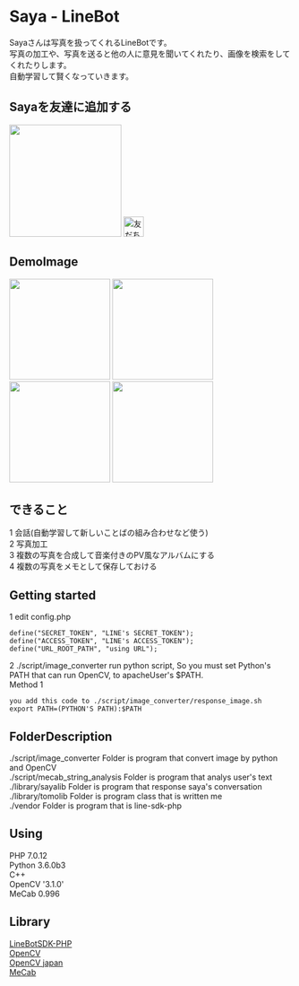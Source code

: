 # Saya - LineBot
Sayaさんは写真を扱ってくれるLineBotです。  
写真の加工や、写真を送ると他の人に意見を聞いてくれたり、画像を検索をしてくれたりします。  
自動学習して賢くなっていきます。  

## Sayaを友達に追加する
<img src="https://tomo.syo.tokyo/openimg/saya_line_qr.png" width="200px">  
<a href="https://line.me/R/ti/p/%40hxs4046d"><img height="36" border="0" alt="友だち追加" src="https://scdn.line-apps.com/n/line_add_friends/btn/ja.png"></a>

## DemoImage
<img src="https://tomo.syo.tokyo/openimg/5219767428574.LINE.jpg" width="180px">
<img src="https://tomo.syo.tokyo/openimg/5258966893023.LINE.jpg" width="180px">
<img src="https://tomo.syo.tokyo/openimg/5249198785297.LINE.jpg" width="180px">
<img src="https://tomo.syo.tokyo/openimg/5249388613463.LINE.jpg" width="180px">  

## できること
1 会話(自動学習して新しいことばの組み合わせなど使う)  
2 写真加工  
3 複数の写真を合成して音楽付きのPV風なアルバムにする  
4 複数の写真をメモとして保存しておける  
 

## Getting started
1 edit config.php  

    define("SECRET_TOKEN", "LINE's SECRET_TOKEN");  
    define("ACCESS_TOKEN", "LINE's ACCESS_TOKEN");
    define("URL_ROOT_PATH", "using URL");

2 ./script/image_converter run python script, So you must set Python's PATH that can run OpenCV, to apacheUser's $PATH.  
Method 1  
    
    you add this code to ./script/image_converter/response_image.sh
    export PATH=(PYTHON'S PATH):$PATH
    

## FolderDescription
./script/image_converter Folder is program that convert image by python and OpenCV  
./script/mecab_string_analysis Folder is program that analys user's text  
./library/sayalib Folder is program that response saya's conversation  
./library/tomolib Folder is program class that is written me  
./vendor Folder is program that is line-sdk-php  


## Using
PHP 7.0.12  
Python 3.6.0b3  
C++  
OpenCV '3.1.0'  
MeCab 0.996  


## Library
<a href="https://github.com/line/line-bot-sdk-php">LineBotSDK-PHP</a>  
<a href="http://opencv.org/">OpenCV</a>  
<a href="http://opencv.jp/opencv-2svn/cpp/index.html">OpenCV japan</a>  
<a href="http://taku910.github.io/mecab/">MeCab</a>  

